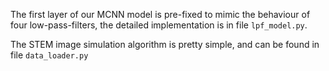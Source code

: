 The first layer of our MCNN model is pre-fixed to mimic the behaviour of four low-pass-filters, the detailed implementation is in file `lpf_model.py`.

The STEM image simulation algorithm is pretty simple, and can be found in file `data_loader.py`


